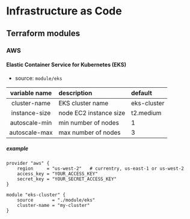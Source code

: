 Infrastructure as Code
===

## Terraform modules

### AWS

#### Elastic Container Service for Kubernetes (EKS)

* source: `module/eks`

| variable name | description            | default     |
|:-------------:|:-----------------------|:------------|
| cluster-name  | EKS cluster name       | eks-cluster |
| instance-size | node EC2 instance size | t2.medium   |
| autoscale-min | min number of nodes    | 1           |
| autoscale-max | max number of nodes    | 3           |

##### example

``` hcl
provider "aws" {
    region     = "us-west-2"   # currentry, us-east-1 or us-west-2
    access_key = "YOUR_ACCESS_KEY"
    secret_key = "YOUR_SECRET_ACCESS_KEY"
}

module "eks-cluster" {
    source       = "./module/eks"
    cluster-name = "my-cluster"
}
```
